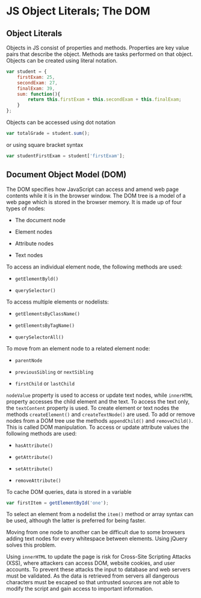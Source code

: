 # JS Object Literals; The DOM

## Object Literals

Objects in JS consist of properties and methods. Properties are key value pairs that describe the object. Methods are tasks performed on that object. Objects can be created using literal notation.

```JavaScript
var student = {
    firstExam: 25,
    secondExam: 27,
    finalExam: 39,
    sum: function(){
        return this.firstExam + this.secondExam + this.finalExam;
    }
};
```

Objects can be accessed using dot notation

```JavaScript
var totalGrade = student.sum();
```

or using square bracket syntax

```JavaScript
var studentFirstExam = student['firstExam'];
```

## Document Object Model (DOM)

The DOM specifies how JavaScript can access and amend web page contents while it is in the browser window. The DOM tree is a model of a web page which is stored in the browser memory. It is made up of four types of nodes:

- The document node

- Element nodes

- Attribute nodes

- Text nodes

To access an individual element node, the following methods are used:

- ```getElementByld()```

- ```querySelector()```

To access multiple elements or nodelists:

- ```getElementsByClassName()```

- ```getElementsByTagName()```

- ```querySelectorAll()```

To move from an element node to a related element node:

- ```parentNode```

- ```previousSibling``` or ```nextSibling```

- ```firstChild``` or ```lastChild```

```nodeValue``` property is used to access or update text nodes, while ```innerHTML``` property accesses the child element and the text. To access the text only, the ```textContent``` property is used. To create element or text nodes the methods ```createElement()``` and ```createTextNode()``` are used. To add or remove nodes from a DOM tree use the methods ```appendChild()``` and ```removeChild()```. This is called DOM manipulation. To access or update attribute values the following methods are used:

- ```hasAttribute()```

- ```getAttribute()```

- ```setAttribute()```

- ```removeAttribute()```

To cache DOM queries, data is stored in a variable

```JavaScript
var firstItem = getElementById('one');
```

To select an element from a nodelist the ```item()``` method or array syntax can be used, although the latter is preferred for being faster.

Moving from one node to another can be difficult due to some browsers adding text nodes for every whitespace between elements. Using jQuery solves this problem.

Using ```innerHTML``` to update the page is risk for Cross-Site Scripting Attacks (XSS), where attackers can access DOM, website cookies, and user accounts. To prevent these attacks the input to database and web servers must be validated. As the data is retrieved from servers all dangerous characters must be escaped so that untrusted sources are not able to modify the script and gain access to important information.
